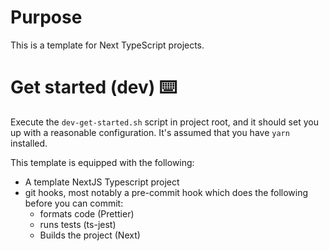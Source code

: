 # Purpose
This is a template for Next TypeScript projects.

# Get started (dev) ⌨️
Execute the `dev-get-started.sh` script in project root, and it should set you up with a reasonable configuration. It's assumed that you have `yarn` installed.

This template is equipped with the following:
- A template NextJS Typescript project
- git hooks, most notably a pre-commit hook which does the following before you can commit:
    - formats code (Prettier)
    - runs tests (ts-jest)
    - Builds the project (Next)
